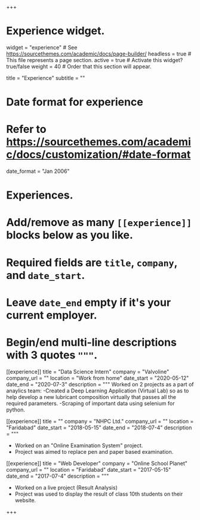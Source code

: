 +++
# Experience widget.
widget = "experience"  # See https://sourcethemes.com/academic/docs/page-builder/
headless = true  # This file represents a page section.
active = true  # Activate this widget? true/false
weight = 40  # Order that this section will appear.

title = "Experience"
subtitle = ""

# Date format for experience
#   Refer to https://sourcethemes.com/academic/docs/customization/#date-format
date_format = "Jan 2006"

# Experiences.
#   Add/remove as many `[[experience]]` blocks below as you like.
#   Required fields are `title`, `company`, and `date_start`.
#   Leave `date_end` empty if it's your current employer.
#   Begin/end multi-line descriptions with 3 quotes `"""`.
[[experience]]
  title = "Data Science Intern"
  company = "Valvoline"
  company_url = ""
  location = "Work from home"
  date_start = "2020-05-12"
  date_end = "2020-07-3"
  description = """
  Worked on 2 projects as a part of anaylics team:
  -Created a Deep Learning Application (Virtual Lab) so as to help develop a new    lubricant composition virtually that passes all the required parameters. 
  -Scraping of important data using selenium for python.
  
[[experience]]
  title = ""
  company = "NHPC Ltd."
  company_url = ""
  location = "Faridabad"
  date_start = "2018-05-15"
  date_end = "2018-07-4"
  description = """ 
  - Worked on an "Online Examination System" project.
  - Project was aimed to replace pen and paper based examination.

[[experience]]
  title = "Web Developer"
  company = "Online School Planet"
  company_url = ""
  location = "Faridabad"
  date_start = "2017-05-15"
  date_end = "2017-07-4"
  description = """ 
  - Worked on a live project (Result Analysis)
  - Project was used to display the result of class 10th students on their website.

+++
